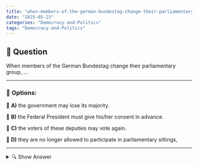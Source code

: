 ```yaml
---
title: "when-members-of-the-german-bundestag-change-their-parliamentary-group-"
date: "2025-05-23"
categories: "Democracy-and-Politics"
tags: "Democracy-and-Politics"
---
```


## 📌 **Question**

When members of the German Bundestag change their parliamentary group, ...



---

### 📝 **Options:**

🔘 **A)** the government may lose its majority.

🔘 **B)** the Federal President must give his/her consent in advance.

🔘 **C)** the voters of these deputies may vote again.

🔘 **D)** they are no longer allowed to participate in parliamentary sittings,

---

<details>
  <summary>🔍 Show Answer</summary>

  <p>
💡  <b>Correct Answer:</b>  a
  </p>
  <p>
    📖<b>Explanation:</b>
    
  </p>
</details>
